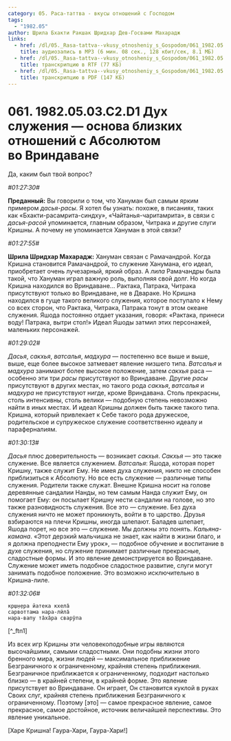 ```yaml
---
category: 05. Раса-таттва - вкусы отношений с Господом
tags:
  - "1982.05"
author: Шрила Бхакти Ракшак Шридхар Дев-Госвами Махарадж
links:
  - href: /dl/05._Rasa-tattva--vkusy_otnosheniy_s_Gospodom/061_1982.05.03.C2.D1_SridharMj_Duh_sluzhenija--osnova_blizkih_otnoshenij_s_Absoljutom_vo_Vrindavane.mp3
    title: аудиозапись в MP3 (6 мин. 08 сек., 128 кбит/сек, 8.1 МБ)
  - href: /dl/05._Rasa-tattva--vkusy_otnosheniy_s_Gospodom/061_1982.05.03.C2.D1_SridharMj_Duh_sluzhenija--osnova_blizkih_otnoshenij_s_Absoljutom_vo_Vrindavane.rtf
    title: транскрипцию в RTF (77 КБ)
  - href: /dl/05._Rasa-tattva--vkusy_otnosheniy_s_Gospodom/061_1982.05.03.C2.D1_SridharMj_Duh_sluzhenija--osnova_blizkih_otnoshenij_s_Absoljutom_vo_Vrindavane.pdf
    title: транскрипцию в PDF (147 КБ)
---
```


# 061. 1982.05.03.C2.D1 Дух служения — основа близких отношений с Абсолютом во Вриндаване

Да, каким был твой вопрос?

*#01:27:30#*

**Преданный:** Вы говорили о том, что Хануман был самым ярким примером *дасья-расы*. Я хотел бы узнать: похоже, в писаниях, таких как «Бхакти-расамрита-синдху», «Чайтанья-чаритамрита», в связи с *дасья-расой* упоминается, главным образом, Читрака и другие слуги Кришны. А почему не упоминается Хануман в этой связи?

*#01:27:55#*

**Шрила Шридхар Махарадж:** Хануман связан с Рамачандрой. Когда Кришна становится Рамачандрой, то служение Ханумана, его идеал, приобретает очень лучезарный, яркий образ. А *лила* Рамачандры была такой, что Хануман играл важную роль, выполняя свой долг. Но когда Кришна находился во Вриндаване… Рактака, Патрака, Читрака присутствуют только во Вриндаване, не в Двараке. Но Кришна находился в гуще такого великого служения, которое поступало к Нему со всех сторон, что Рактака, Читрака, Патрака тонут в этом океане служения. Яшода постоянно отдает указания, говоря: «Рактака, принеси воду! Патрака, вытри стол!» Идеал Яшоды затмил этих персонажей, маленьких персонажей.

*#01:29:02#*

*Дасья*, *сакхья*, *ватсалья*, *мадхура* — постепенно все выше и выше, выше, еще более высокое затмевает явление низшего типа. *Ватсалья* и *мадхура* занимают более высокое положение, затем *сакхья* раса — особенно эти три *расы* присутствуют во Вриндаване. Другие *расы* присутствуют в других местах, но такого рода *сакхья*, *ватсалья* и *мадхура* не присутствуют нигде, кроме Вриндавана. Столь прекрасны, столь интенсивны, столь велики — подобную степень невозможно найти в иных местах. И идеал Кришны должен быть также такого типа. Кришна, который привлекает к Себе такого рода дружеское, родительское и супружеское служение соответственно идеалу и параферналиям.

*#01:30:13#*

*Дасья* плюс доверительность — возникает *сакхья*. *Сакхья* — это также служение. Все является служением. *Ватсалья*: Яшода, которая порет Кришну, также служит Ему. Не имея духа служения, никто не способен приблизиться к Абсолюту. Но все есть служение — различные типы служения. Родители также служат. Внешне Кришна носит на голове деревянные сандалии Нанды, но тем самым Нанда служит Ему, он помогает Ему: он посылает Кришну нести сандалии на голове, но это также разновидность служения. Все это — служение. Без духа служения ничто не может проникнуть, войти в то царство. Друзья взбираются на плечи Кришны, иногда шлепают. Баладев шлепает, Яшода порет, но все это — служение. Мы должны это понять. *Кальяна-камана*. «Этот дерзкий мальчишка не знает, как найти в жизни благо, и я должна преподнести Ему урок», — подобное обучение и воспитание в духе служения, но служение принимает различные прекрасные, сладостные формы. И это явление демонстрируется во Вриндаване. Служение может иметь подобное сладостное развитие, слуги могут занимать подобное положение. Это возможно исключительно в Кришна-лиле.

*#01:32:06#*

    кр̣ш̣н̣ера йатека кхела̄
    сарвоттама нара-лӣла̄
    нара-вапу та̄ха̄ра сварӯпа
[^_ftn1]

Из всех игр Кришны эти человекоподобные игры являются высочайшими, самыми сладостными. Они подобны жизни этого бренного мира, жизни людей — максимальное приближение Безграничного к ограниченному, крайняя степень приближения. Безграничное приближается к ограниченному, подходит настолько близко — в крайней степени, в крайней форме. Это явление присутствует во Вриндаване. Он играет, Он становится куклой в руках Своих слуг, крайняя степень приближения Безграничного к ограниченному. Поэтому [это] — самое прекрасное явление, самое прекрасное, самое достойное, источник величайшей перспективы. Это явление уникальное.

[Харе Кришна! Гаура-Хари, Гаура-Хари!]

